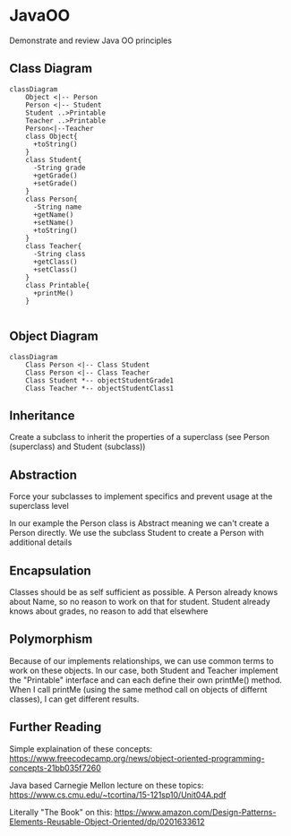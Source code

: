 # JavaOO

Demonstrate and review Java OO principles

## Class Diagram
```mermaid
classDiagram
    Object <|-- Person
    Person <|-- Student
    Student ..>Printable
    Teacher ..>Printable
    Person<|--Teacher
    class Object{
      +toString()
    }
    class Student{
      -String grade
      +getGrade()
      +setGrade()
    }
    class Person{
      -String name
      +getName()
      +setName()
      +toString()
    }
    class Teacher{
      -String class
      +getClass()
      +setClass()
    }
    class Printable{
      +printMe()
    }
            
```
## Object Diagram
```mermaid
classDiagram
    Class Person <|-- Class Student
    Class Person <|-- Class Teacher
    Class Student *-- objectStudentGrade1
    Class Teacher *-- objectStudentClass1
```

## Inheritance

Create a subclass to inherit the properties of a superclass (see Person (superclass) and Student (subclass))

## Abstraction

Force your subclasses to implement specifics and prevent usage at the superclass level

In our example the Person class is Abstract meaning we can't create a Person directly. We use the subclass Student to create a Person with additional details

## Encapsulation

Classes should be as self sufficient as possible.  A Person already knows about Name, so no reason to work on that for student.  Student already knows about grades, no reason to add that elsewhere

## Polymorphism

Because of our implements relationships, we can use common terms to work on these objects.  In our case, both Student and Teacher implement the "Printable" interface and can each define their own printMe() method.  When I call printMe (using the same method call on objects of differnt classes), I can get different results.

## Further Reading
Simple explaination of these concepts:
https://www.freecodecamp.org/news/object-oriented-programming-concepts-21bb035f7260


Java based Carnegie Mellon lecture on these topics:
https://www.cs.cmu.edu/~tcortina/15-121sp10/Unit04A.pdf


Literally "The Book" on this:
https://www.amazon.com/Design-Patterns-Elements-Reusable-Object-Oriented/dp/0201633612

